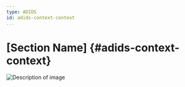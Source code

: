 ```yaml
---
type: ADIDS
id: adids-context-context
...
```


# [Section Name] {#adids-context-context}

![Description of image](en/images/image_name.jpg)
